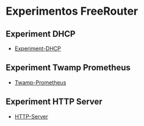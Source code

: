 # Experimentos FreeRouter

## Experiment DHCP
- [Experiment-DHCP](https://github.com/Tetzdesen/Experimentos-FreeRouter/tree/main/experiment-dhcp)

## Experiment Twamp Prometheus
- [Twamp-Prometheus](https://github.com/Tetzdesen/Experimentos-FreeRouter/tree/main/experiment-prometheus-twamp)

## Experiment HTTP Server 
- [HTTP-Server](https://github.com/Tetzdesen/Experimentos-FreeRouter/tree/main/experiment-http-server)